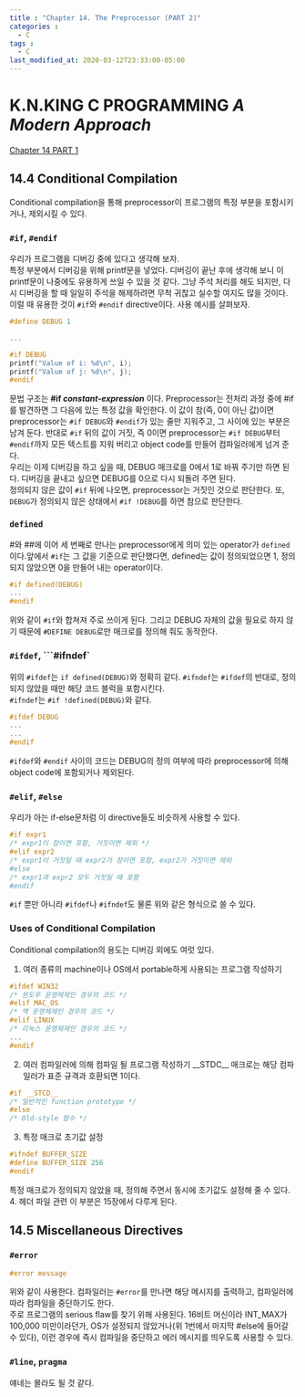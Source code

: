 ```yaml
---
title : "Chapter 14. The Preprocessor (PART 2)"
categories : 
  - C
tags :
  - C
last_modified_at: 2020-03-12T23:33:00-05:00
---
```

# K.N.KING C PROGRAMMING *A Modern Approach*
[Chapter 14 PART 1] <br />
## 14.4 Conditional Compilation

Conditional compilation을 통해 preprocessor이 프로그램의 특정 부분을 포함시키거나, 제외시킬 수 있다.<br />

### ```#if```, ```#endif```
우리가 프로그램을 디버깅 중에 있다고 생각해 보자. <br />
특정 부분에서 디버깅을 위해 printf문을 넣었다. 디버깅이 끝난 후에 생각해 보니 이 printf문이 나중에도 유용하게 쓰일 수 있을 것 같다.
그냥 주석 처리를 해도 되지만, 다시 디버깅을 할 때 일일히 주석을 해제하려면 무척 귀찮고 실수할 여지도 많을 것이다.<br />
이럴 때 유용한 것이 `#if`와 `#endif` directive이다. 사용 예시를 살펴보자.
```c
#define DEBUG 1

...

#if DEBUG
printf("Value of i: %d\n", i);
printf("Value of j: %d\n", j);
#endif
```
문법 구조는 **\#if _constant-expression_** 이다. Preprocessor는 전처리 과정 중에 #if를 발견하면 그 다음에 있는 특정 값을 확인한다. 이 값이 참(즉, 0이 아닌 값)이면
preprocessor는 `#if DEBUG`와 `#endif`가 있는 줄만 지워주고, 그 사이에 있는 부분은 남겨 둔다. 반대로 `#if` 뒤의 값이 거짓, 즉 0이면 preprocessor는 `#if DEBUG`부터
`#endif`까지 모든 텍스트를 지워 버리고 object code를 만들어 컴파일러에게 넘겨 준다.<br />
우리는 이제 디버깅을 하고 싶을 때, DEBUG 매크로를 0에서 1로 바꿔 주기만 하면 된다. 디버깅을 끝내고 싶으면 DEBUG를 0으로 다시 되돌려 주면 된다.<br />
정의되지 않은 값이 `#if` 뒤에 나오면, preprocessor는 거짓인 것으로 판단한다. 또, `DEBUG`가 정의되지 않은 상태에서 `#if !DEBUG`를 하면 참으로 판단한다.<br />

### ```defined```
\#와 \##에 이어 세 번째로 만나는 preprocessor에게 의미 있는 operator가 `defined`이다.앞에서 `#if`는 그 값을 기준으로 판단했다면, 
defined는 값이 정의되었으면 1, 정의되지 않았으면 0을 만들어 내는 operator이다.<br />
```c
#if defined(DEBUG)
...
#endif
```
위와 같이 `#if`와 합쳐져 주로 쓰이게 된다. 그리고 DEBUG 자체의 값을 필요로 하지 않기 때문에 `#DEFINE DEBUG`로만 매크로를 정의해 줘도 동작한다.<br />
### ```#ifdef```, ```#ifndef`
위의 `#ifdef`는 `if defined(DEBUG)`와 정확히 같다. `#ifndef`는 `#ifdef`의 반대로, 정의되지 않았을 때만 해당 코드 블럭을 포함시킨다.<br />
`#ifndef`는 `#if !defined(DEBUG)`와 같다.
```c
#ifdef DEBUG
...
...
#endif
```
`#ifdef`와 `#endif` 사이의 코드는 DEBUG의 정의 여부에 따라 preprocessor에 의해 object code에 포함되거나 제외된다.
### ```#elif```, ```#else```
우리가 아는 if-else문처럼 이 directive들도 비슷하게 사용할 수 있다.<br />
```c
#if expr1
/* expr1이 참이면 포함, 거짓이면 제외 */
#elif expr2
/* expr1이 거짓일 때 expr2가 참이면 포함, expr2가 거짓이면 제외
#else
/* expr1과 expr2 모두 거짓일 때 포함
#endif
```
`#if` 뿐만 아니라 `#ifdef`나 `#ifndef`도 물론 위와 같은 형식으로 쓸 수 있다.

### Uses of Conditional Compilation
Conditional compilation의 용도는 디버깅 외에도 여럿 있다.
1. 여러 종류의 machine이나 OS에서 portable하게 사용되는 프로그램 작성하기
```c
#ifdef WIN32
/* 윈도우 운영체제인 경우의 코드 */
#elif MAC_OS
/* 맥 운영체제인 경우의 코드 */
#elif LINUX
/* 리눅스 운영체제인 경우의 코드 */
...
#endif
```
2. 여러 컴파일러에 의해 컴파일 될 프로그램 작성하기
\_\_STDC__ 매크로는 해당 컴파일러가 표준 규격과 호환되면 1이다.
```c
#if __STCD__
/* 일반적인 function prototype */
#else
/* Old-style 함수 */
```
3. 특정 매크로 초기값 설정
```c
#ifndef BUFFER_SIZE
#define BUFFER_SIZE 256
#endif
```
특정 매크로가 정의되지 않았을 때, 정의해 주면서 동시에 초기값도 설정해 줄 수 있다.
4. 헤더 파일 관련
이 부분은 15장에서 다루게 된다.
## 14.5 Miscellaneous Directives


### ```#error```
```c
#error message
```
위와 같이 사용한다. 컴파일러는 `#error`를 만나면 해당 메시지를 출력하고, 컴파일러에 따라 컴파일을 중단하기도 한다.<br />
주로 프로그램의 serious flaw를 찾기 위해 사용된다. 16비트 머신이라 INT_MAX가 100,000 미만이라던가, OS가 설정되지 않았거나(위 1번에서 마지막 #else에 들어갈 수 있다), 이런 경우에
즉시 컴파일을 중단하고 에러 메시지를 띄우도록 사용할 수 있다.<br />

### ```#line```, ```pragma```
얘네는 몰라도 될 것 같다.













[Chapter 14 PART 1]: https://github.com/JuTaK97/JuTaK97.github.io/blob/master/_posts/2022-03-10-C-14.md
